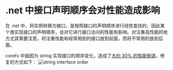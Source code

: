 # .net 中接口声明顺序会对性能造成影响

在 .net 中，将实例转换为接口，是按照接口的声明顺序进行线性查找的，因此某个类实现接口的声明顺序，会对它进行接口访问的性能有影响。对注重高性能的地方尤其需要注意，将注重性能和经常用到的接口放到前面，而将不常用的放到后面。

corefx 中就因为 string 实现接口的顺序变化，造成了[大约 30% 的性能倒退](https://github.com/dotnet/corefx/issues/29158)。修复的方式如下：
![string interface order](https://github.com/Ruikuan/blog/raw/master/Content/interface_order.jpg)

